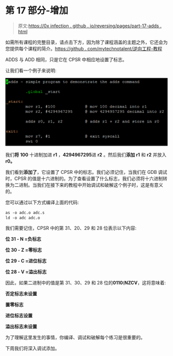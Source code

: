 # 第 17 部分-增加

> 原文:[https://0x infection . github . io/reversing/pages/part-17-adds . html](https://0xinfection.github.io/reversing/pages/part-17-adds.html)

如需所有课程的完整目录，请点击下方，因为除了课程涵盖的主题之外，它还会为您提供每个课程的简介。[https://github . com/mytechnotalent/逆向工程-教程](https://github.com/mytechnotalent/Reverse-Engineering-Tutorial)

ADDS 与 ADD 相同，只是它在 CPSR 中相应地设置了标志。

让我们看一个例子来说明:

![](img/15c185559cfec56947eb9fd6db746dcd.png)

我们**将** **100** 十进制加进 **r1** ，**4294967295**进 **r2** 。然后我们**添加 r1** 和 **r2** 并放入 **r0。**

我们看到**添加了**，它设置了 CPSR 中的标志。我们必须记住，当我们在 GDB 调试时，CPSR 的值是十六进制的。为了查看设置了什么标志，我们必须将十六进制转换为二进制。当我们在接下来的教程中开始调试和破解这个例子时，这是有意义的。

您可以通过以下方式编译上面的代码:

```
as -o adc.o adc.s
ld -o adc adc.o

```

我们需要记住，CPSR 中的第 31、20、29 和 28 位表示以下内容:

**位 31 - N =负标志**

**位 30 - Z =零标志**

**位 29 - C =进位标志**

**位 28 - V =溢出标志**

因此，如果二进制中的值是第 31、30、29 和 28 位的**0110**(**NZCV**，这将意味着:

**否定标志未设置**

**置零标志**

**进位标志设置**

**溢出标志未设置**

为了理解这里发生的事情，你编译、调试和破解每个练习是很重要的。

下周我们将深入调试添加。